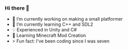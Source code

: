 ### Hi there 👋

- 🔭 I’m currently working on making a small platformer
- 🌱 I’m currently learning C++ and SDL2
- 💡 Experienced in Unity and C#
- 🚀 Learning Minecraft Mod Creation
- ⚡ Fun fact: I've been coding since I was seven
